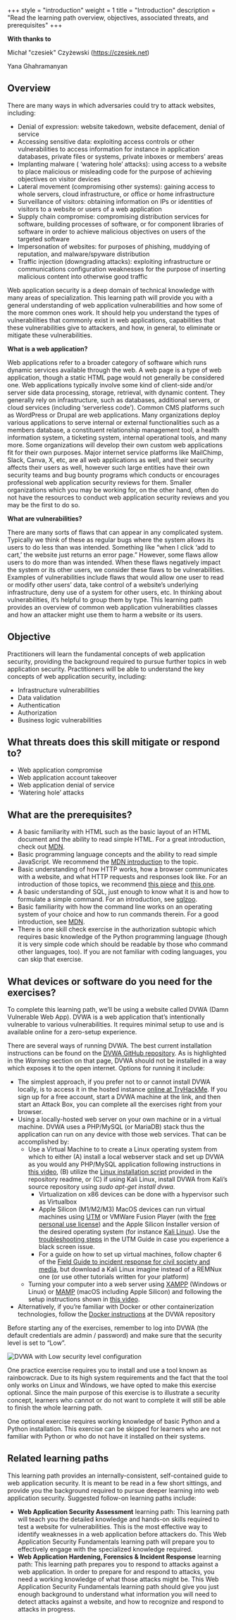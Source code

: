 +++
style = "introduction"
weight = 1
title = "Introduction"
description = "Read the learning path overview, objectives, associated threats, and prerequisites"
+++

**With thanks to**

Michał "czesiek" Czyżewski (<https://czesiek.net>)

Yana Ghahramanyan

## Overview

There are many ways in which adversaries could try to attack websites, including:

- Denial of expression: website takedown, website defacement, denial of service
- Accessing sensitive data: exploiting access controls or other vulnerabilities to access information for instance in application databases, private files or systems, private inboxes or members’ areas
- Implanting malware ( ‘watering hole’ attacks): using access to a website to place malicious or misleading code for the purpose of achieving objectives on visitor devices
- Lateral movement (compromising other systems): gaining access to whole servers, cloud infrastructure, or office or home infrastructure
- Surveillance of visitors: obtaining information on IPs or identities of visitors to a website or users of a web application
- Supply chain compromise: compromising distribution services for software, building processes of software, or for component libraries of software in order to achieve malicious objectives on users of the targeted software
- Impersonation of websites: for purposes of phishing, muddying of reputation, and malware/spyware distribution
- Traffic injection (downgrading attacks): exploiting infrastructure or communications configuration weaknesses for the purpose of inserting malicious content into otherwise good traffic

Web application security is a deep domain of technical knowledge with many areas of specialization. This learning path will provide you with a general understanding of web application vulnerabilities and how some of the more common ones work. It should help you understand the types of vulnerabilities that commonly exist in web applications, capabilities that these vulnerabilities give to attackers, and how, in general, to eliminate or mitigate these vulnerabilities.

**What is a web application?**

Web applications refer to a broader category of software which runs dynamic services available through the web. A web page is a type of web application, though a static HTML page would not generally be considered one. Web applications typically involve some kind of client-side and/or server side data processing, storage, retrieval, with dynamic content. They generally rely on infrastructure, such as databases, additional servers, or cloud services (including ‘serverless code’). Common CMS platforms such as WordPress or Drupal are web applications. Many organizations deploy various applications to serve internal or external functionalities such as a members database, a constituent relationship management tool, a health information system, a ticketing system, internal operational tools, and many more. Some organizations will develop their own custom web applications fit for their own purposes. Major internet service platforms like MailChimp, Slack, Canva, X, etc, are all web applications as well, and their security affects their users as well, however such large entities have their own security teams and bug bounty programs which conducts or encourages professional web application security reviews for them. Smaller organizations which you may be working for, on the other hand, often do not have the resources to conduct web application security reviews and you may be the first to do so.

**What are vulnerabilities?**

There are many sorts of flaws that can appear in any complicated system. Typically we think of these as regular bugs where the system allows its users to do less than was intended. Something like “when I click ‘add to cart,’ the website just returns an error page.” However, some flaws allow users to do more than was intended. When these flaws negatively impact the system or its other users, we consider these flaws to be vulnerabilities. Examples of vulnerabilities include flaws that would allow one user to read or modify other users’ data, take control of a website’s underlying infrastructure, deny use of a system for other users, etc. In thinking about vulnerabilities, it’s helpful to group them by type. This learning path provides an overview of common web application vulnerabilities classes and how an attacker might use them to harm a website or its users.

## Objective

Practitioners will learn the fundamental concepts of web application security, providing the background required to pursue further topics in web application security. Practitioners will be able to understand the key concepts of web application security, including:

- Infrastructure vulnerabilities
- Data validation
- Authentication
- Authorization
- Business logic vulnerabilities

## What threats does this skill mitigate or respond to?

- Web application compromise
- Web application account takeover
- Web application denial of service
- ‘Watering hole’ attacks

## What are the prerequisites?

- A basic familiarity with HTML such as the basic layout of an HTML document and the ability to read simple HTML. For a great introduction, check out [MDN](https://developer.mozilla.org/en-US/docs/Learn).
- Basic programming language concepts and the ability to read simple JavaScript. We recommend the [MDN introduction](https://developer.mozilla.org/en-US/docs/Learn/JavaScript) to the topic.
- Basic understanding of how HTTP works, how a browser communicates with a website, and what HTTP requests and responses look like. For an introduction of those topics, we recommend [this piece](https://www.cloudflare.com/learning/ddos/glossary/hypertext-transfer-protocol-http/) and [this one](https://developer.mozilla.org/en-US/docs/Learn/Forms/Sending_and_retrieving_form_data).
- A basic understanding of SQL, just enough to know what it is and how to formulate a simple command. For an introduction, see [sqlzoo](https://sqlzoo.net/wiki/SQL_Tutorial).
- Basic familiarity with how the command line works on an operating system of your choice and how to run commands therein. For a good introduction, see [MDN](https://developer.mozilla.org/en-US/docs/Learn/Tools_and_testing/Understanding_client-side_tools/Command_line).
- There is one skill check exercise in the authorization subtopic which requires basic knowledge of the Python programming language (though it is very simple code which should be readable by those who command other languages, too). If you are not familiar with coding languages, you can skip that exercise.

## What devices or software do you need for the exercises?

To complete this learning path, we’ll be using a website called DVWA (Damn Vulnerable Web App). DVWA is a web application that’s intentionally vulnerable to various vulnerabilities. It requires minimal setup to use and is available online for a zero-setup experience.

There are several ways of running DVWA. The best current installation instructions can be found on the [DVWA GitHub repository](https://github.com/digininja/DVWA). As is highlighted in the _Warning_ section on that page, DVWA should not be installed in a way which exposes it to the open internet. Options for running it include:

- The simplest approach, if you prefer not to or cannot install DVWA locally, is to access it in the hosted instance [online at TryHackMe](https://tryhackme.com/room/dvwa). If you sign up for a free account, start a DVWA machine at the link, and then start an Attack Box, you can complete all the exercises right from your browser.
- Using a locally-hosted web server on your own machine or in a virtual machine. DVWA uses a PHP/MySQL (or MariaDB) stack thus the application can run on any device with those web services. That can be accomplished by:
  - Use a Virtual Machine to to create a Linux operating system from which to either (A) install a local webserver stack and set up DVWA as you would any PHP/MySQL application following instructions in [this video](https://youtu.be/Yzksa_WjnY0), (B) utilize the [Linux installation script](https://github.com/digininja/DVWA?tab=readme-ov-file#automated-installation-%EF%B8%8F) provided in the repository readme, or (C) if using Kali Linux, install DVWA from Kali’s source repository using _sudo apt-get install dvwa_.
    - Virtualization on x86 devices can be done with a hypervisor such as Virtualbox
    - Apple Silicon (M1/M2/M3) MacOS devices can run virtual machines using [UTM](https://mac.getutm.app/) or VMWare Fusion Player (with the [free personal use license](https://www.vmware.com/products/fusion/fusion-evaluation.html)) and the Apple Silicon Installer version of the desired operating system (for instance [Kali Linux](https://www.kali.org/get-kali/#kali-installer-images)). Use the [troubleshooting steps](https://docs.getutm.app/guides/kali/) in the UTM Guide in case you experience a black screen issue.
    - For a guide on how to set up virtual machines, follow chapter 6 of the [Field Guide to incident response for civil society and media](https://internews.org/wp-content/uploads/2023/11/Field-Guide-to-Threat-Labs.pdf), but download a Kali Linux imagine instead of a REMNux one (or use other tutorials written for your platform)
  - Turning your computer into a web server using [XAMPP](https://www.apachefriends.org/) (Windows or Linux) or [MAMP](https://www.mamp.info/en/windows/) (macOS including Apple Silicon) and following the setup instructions shown in [this video](https://youtu.be/Yzksa_WjnY0).
- Alternatively, if you’re familiar with Docker or other containerization technologies, follow the [Docker instructions](https://github.com/digininja/DVWA) at the DVWA repository

Before starting any of the exercises, remember to log into DVWA (the default credentials are admin / password) and make sure that the security level is set to “Low”.

![DVWA with Low security level configuration](/media/uploads/dvwa-setting1.png)

One practice exercise requires you to install and use a tool known as rainbowcrack. Due to its high system requirements and the fact that the tool only works on Linux and Windows, we have opted to make this exercise optional. Since the main purpose of this exercise is to illustrate a security concept, learners who cannot or do not want to complete it will still be able to finish the whole learning path.

One optional exercise requires working knowledge of basic Python and a Python installation. This exercise can be skipped for learners who are not familiar with Python or who do not have it installed on their systems.

## Related learning paths

This learning path provides an internally-consistent, self-contained guide to web application security. It is meant to be read in a few short sittings, and provide you the background required to pursue deeper learning into web application security. Suggested follow-on learning paths include:

- **Web Application Security Assessment** learning path: This learning path will teach you the detailed knowledge and hands-on skills required to test a website for vulnerabilities. This is the most effective way to identify weaknesses in a web application before attackers do. This Web Application Security Fundamentals learning path will prepare you to effectively engage with the specialized knowledge required.
- **Web Application Hardening, Forensics & Incident Response** learning path: This learning path prepares you to respond to attacks against a web application. In order to prepare for and respond to attacks, you need a working knowledge of what those attacks might be. This Web Application Security Fundamentals learning path should give you just enough background to understand what information you will need to detect attacks against a website, and how to recognize and respond to attacks in progress.
